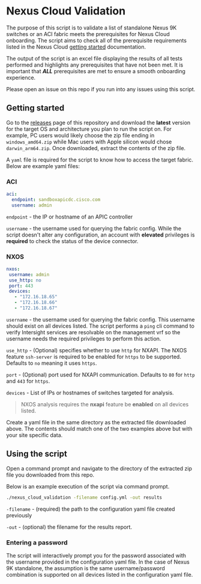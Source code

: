 # Nexus Cloud Validation

The purpose of this script is to validate a list of standalone Nexus 9K switches or an ACI fabric meets the prerequisites for Nexus Cloud onboarding.  The script aims to check all of the prerequisite requirements listed in the Nexus Cloud [getting started](https://docs.nexuscloud.com/story/nexus-cloud-getting-started/) documentation.

The output of the script is an excel file displaying the results of all tests performed and highlights any prerequisites that have not been met. It is important that **_ALL_** prerequisites are met to ensure a smooth onboarding experience.

Please open an issue on this repo if you run into any issues using this script.

## Getting started

Go to the [releases](https://wwwin-github.cisco.com/robbeck/nc_onboarding/releases) page of this repository and download the **latest** version for the target OS and architecture you plan to run the script on.  For example, PC users would likely choose the zip file ending in `windows_amd64.zip` while Mac users with Apple silicon would chose `darwin_arm64.zip`. Once downloaded, extract the contents of the zip file.

A `yaml` file is required for the script to know how to access the target fabric.  Below are example yaml files:

### ACI

```yaml
aci:
  endpoint: sandboxapicdc.cisco.com
  username: admin
```

`endpoint` - the IP or hostname of an APIC controller

`username` - the username used for querying the fabric config.  While the script doesn't alter any configuration, an account with **elevated** privileges is **required** to check the status of the device connector.

### NXOS
 ```yaml
nxos:
  username: admin
  use_http: no
  port: 443
  devices:
    - "172.16.18.65"
    - "172.16.18.66"
    - "172.16.18.67"
 ```

 `username` - the username used for querying the fabric config. This username should exist on all devices listed. The script performs a `ping` cli command to verify Intersight services are resolvable on the management vrf so the username needs the required privileges to perform this action.

 `use_http` - (Optional) specifies whether to use `http` for NXAPI. The NXOS feature `ssh-server` is required to be enabled for `https` to be supported. Defaults to `no` meaning it uses `https`.

 `port` - (Optional) port used for NXAPI communication. Defaults to `80` for `http` and `443` for `https`.

 `devices` - List of IPs or hostnames of switches targeted for analysis.

 > NXOS analysis requires the **nxapi** feature be **enabled** on all devices listed.

 Create a yaml file in the same directory as the extracted file downloaded above.  The contents should match one of the two examples above but with your site specific data.

 ## Using the script

 Open a command prompt and navigate to the directory of the extracted zip file you downloaded from this repo.

 Below is an example execution of the script via command prompt.

 ```sh
./nexus_cloud_validation -filename config.yml -out results
 ```

 `-filename` - (required) the path to the configuration yaml file created previously
 
 `-out` - (optional) the filename for the results report.

 ### Entering a password

 The script will interactively prompt you for the password associated with the username provided in the configuration yaml file. In the case of Nexus 9K standalone, the assumption is the same username/password combination is supported on all devices listed in the configuration yaml file.